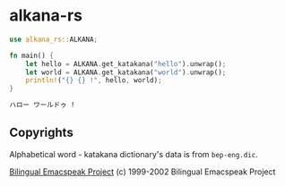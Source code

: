 # alkana-rs

```rust
use alkana_rs::ALKANA;

fn main() {
    let hello = ALKANA.get_katakana("hello").unwrap();
    let world = ALKANA.get_katakana("world").unwrap();
    println!("{} {} !", hello, world);
}

```

```sh
ハロー ワールドゥ !
```

## Copyrights

Alphabetical word - katakana dictionary's data is from `bep-eng.dic`.

[Bilingual Emacspeak Project](http://www.argv.org/bep/)
(c) 1999-2002 Bilingual Emacspeak Project
